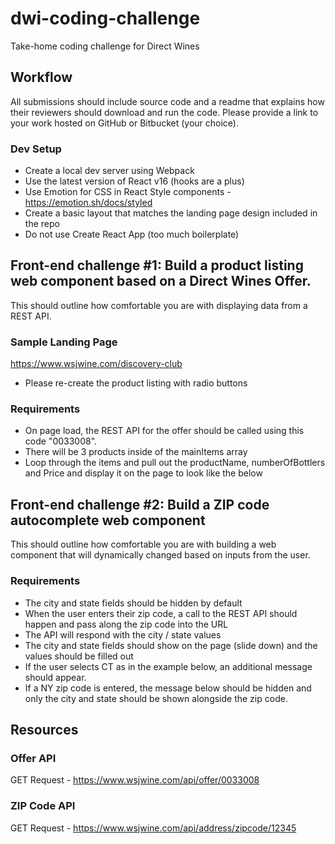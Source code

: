 # dwi-coding-challenge

Take-home coding challenge for Direct Wines

## Workflow

All submissions should include source code and a readme that explains how their reviewers should download and run the code. Please provide a link to your work hosted on GitHub or Bitbucket (your choice).

### Dev Setup

- Create a local dev server using Webpack 
- Use the latest version of React v16 (hooks are a plus)
- Use Emotion for CSS in React Style components - https://emotion.sh/docs/styled
- Create a basic layout that matches the landing page design included in the repo
- Do not use Create React App (too much boilerplate)

## Front-end challenge #1: Build a product listing web component based on a Direct Wines Offer.

This should outline how comfortable you are with displaying data from a REST API.

### Sample Landing Page

https://www.wsjwine.com/discovery-club
- Please re-create the product listing with radio buttons

### Requirements

- On page load, the REST API for the offer should be called using this code "0033008".
- There will be 3 products inside of the mainItems array
- Loop through the items and pull out the productName, numberOfBottlers and Price and display it on the page to look like the below

## Front-end challenge #2: Build a ZIP code autocomplete web component

This should outline how comfortable you are with building a web component that will dynamically changed based on inputs from the user.

### Requirements

- The city and state fields should be hidden by default
- When the user enters their zip code, a call to the REST API should happen and pass along the zip code into the URL
- The API will respond with the city / state values
- The city and state fields should show on the page (slide down) and the values should be filled out
- If the user selects CT as in the example below, an additional message should appear.
- If a NY zip code is entered, the message below should be hidden and only the city and state should be shown alongside the zip code.

## Resources

### Offer API

GET Request - https://www.wsjwine.com/api/offer/0033008

### ZIP Code API

GET Request - https://www.wsjwine.com/api/address/zipcode/12345

